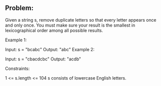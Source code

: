 ## Problem:

Given a string s, remove duplicate letters so that every letter appears once and only once. You must make sure your result is
the smallest in lexicographical order
among all possible results.

Example 1:

Input: s = "bcabc"
Output: "abc"
Example 2:

Input: s = "cbacdcbc"
Output: "acdb"

Constraints:

1 <= s.length <= 104
s consists of lowercase English letters.
